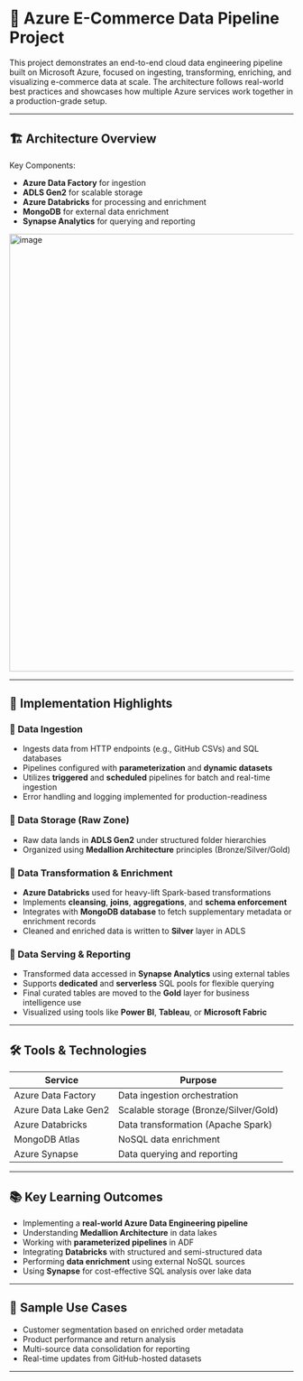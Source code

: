 # 💼 Azure E-Commerce Data Pipeline Project

This project demonstrates an end-to-end cloud data engineering pipeline built on Microsoft Azure, focused on ingesting, transforming, enriching, and visualizing e-commerce data at scale. The architecture follows real-world best practices and showcases how multiple Azure services work together in a production-grade setup.

---

## 🏗️ Architecture Overview



Key Components:
- **Azure Data Factory** for ingestion
- **ADLS Gen2** for scalable storage
- **Azure Databricks** for processing and enrichment
- **MongoDB** for external data enrichment
- **Synapse Analytics** for querying and reporting

<img width="1449" height="776" alt="image" src="https://github.com/user-attachments/assets/55d181b1-92d7-4a79-982e-02cc09acab64" />

---

## 🚀 Implementation Highlights

### 🔄 Data Ingestion
- Ingests data from HTTP endpoints (e.g., GitHub CSVs) and SQL databases
- Pipelines configured with **parameterization** and **dynamic datasets**
- Utilizes **triggered** and **scheduled** pipelines for batch and real-time ingestion
- Error handling and logging implemented for production-readiness

### 💾 Data Storage (Raw Zone)
- Raw data lands in **ADLS Gen2** under structured folder hierarchies
- Organized using **Medallion Architecture** principles (Bronze/Silver/Gold)

### 🧠 Data Transformation & Enrichment
- **Azure Databricks** used for heavy-lift Spark-based transformations
- Implements **cleansing**, **joins**, **aggregations**, and **schema enforcement**
- Integrates with **MongoDB database** to fetch supplementary metadata or enrichment records
- Cleaned and enriched data is written to **Silver** layer in ADLS

### 🧮 Data Serving & Reporting
- Transformed data accessed in **Synapse Analytics** using external tables
- Supports **dedicated** and **serverless** SQL pools for flexible querying
- Final curated tables are moved to the **Gold** layer for business intelligence use
- Visualized using tools like **Power BI**, **Tableau**, or **Microsoft Fabric**

---

## 🛠️ Tools & Technologies

| Service             | Purpose                                  |
|---------------------|------------------------------------------|
| Azure Data Factory  | Data ingestion orchestration             |
| Azure Data Lake Gen2| Scalable storage (Bronze/Silver/Gold)    |
| Azure Databricks    | Data transformation (Apache Spark)       |
| MongoDB Atlas       | NoSQL data enrichment                    |
| Azure Synapse       | Data querying and reporting              |

---

## 📚 Key Learning Outcomes

- Implementing a **real-world Azure Data Engineering pipeline**
- Understanding **Medallion Architecture** in data lakes
- Working with **parameterized pipelines** in ADF
- Integrating **Databricks** with structured and semi-structured data
- Performing **data enrichment** using external NoSQL sources
- Using **Synapse** for cost-effective SQL analysis over lake data

---

## 🧪 Sample Use Cases

- Customer segmentation based on enriched order metadata
- Product performance and return analysis
- Multi-source data consolidation for reporting
- Real-time updates from GitHub-hosted datasets

---




